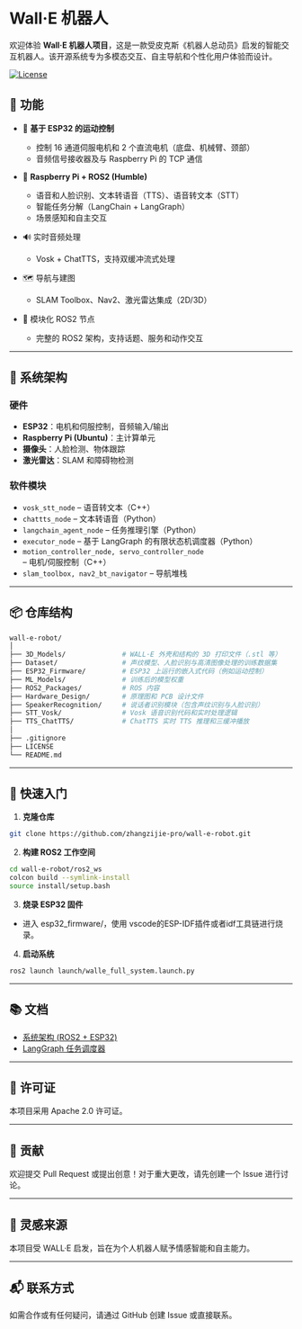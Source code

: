 # Wall·E 机器人

欢迎体验 **Wall·E 机器人项目**，这是一款受皮克斯《机器人总动员》启发的智能交互机器人。该开源系统专为多模态交互、自主导航和个性化用户体验而设计。

[![License](https://img.shields.io/badge/License-Apache_2.0-blue.svg)](https://opensource.org/licenses/Apache-2.0)

##  🚀 功能

* 🤖 **基于 ESP32 的运动控制**

    * 控制 16 通道伺服电机和 2 个直流电机（底盘、机械臂、颈部）
    * 音频信号接收器及与 Raspberry Pi 的 TCP 通信


* 🧠 **Raspberry Pi + ROS2 (Humble)**

    * 语音和人脸识别、文本转语音（TTS）、语音转文本（STT）
    * 智能任务分解（LangChain + LangGraph）
    * 场景感知和自主交互


* 🔊 实时音频处理

    * Vosk + ChatTTS，支持双缓冲流式处理


* 🗺️ 导航与建图

    * SLAM Toolbox、Nav2、激光雷达集成（2D/3D）


* 🧩 模块化 ROS2 节点

    * 完整的 ROS2 架构，支持话题、服务和动作交互

---


## 🧱 系统架构

###  硬件

* **ESP32**：电机和伺服控制，音频输入/输出
* **Raspberry Pi (Ubuntu)**：主计算单元
* **摄像头**：人脸检测、物体跟踪
* **激光雷达**：SLAM 和障碍物检测

### 软件模块

* `vosk_stt_node` – 语音转文本（C++）
* `chattts_node` – 文本转语音（Python）
* `langchain_agent_node` – 任务推理引擎（Python）
* `executor_node` – 基于 LangGraph 的有限状态机调度器（Python）
* `motion_controller_node, servo_controller_node` – 电机/伺服控制（C++）
* `slam_toolbox, nav2_bt_navigator` – 导航堆栈

---

## 📦 仓库结构

```bash
wall-e-robot/
│
├── 3D_Models/              # WALL·E 外壳和结构的 3D 打印文件（.stl 等）
├── Dataset/                # 声纹模型、人脸识别与高清图像处理的训练数据集
├── ESP32_Firmware/         # ESP32 上运行的嵌入式代码（例如运动控制）
├── ML_Models/              # 训练后的模型权重
├── ROS2_Packages/          # ROS 内容
├── Hardware_Design/        # 原理图和 PCB 设计文件
├── SpeakerRecognition/     # 说话者识别模块（包含声纹识别与人脸识别）
├── STT_Vosk/               # Vosk 语音识别代码和实时处理逻辑
├── TTS_ChatTTS/            # ChatTTS 实时 TTS 推理和三缓冲播放
│
├── .gitignore
├── LICENSE
└── README.md
```

---

## 🔧 快速入门

1. **克隆仓库**


```bash
git clone https://github.com/zhangzijie-pro/wall-e-robot.git
```

2. **构建 ROS2 工作空间**

```bash
cd wall-e-robot/ros2_ws
colcon build --symlink-install
source install/setup.bash
```

3. **烧录 ESP32 固件**


* 进入 esp32_firmware/，使用 vscode的ESP-IDF插件或者idf工具链进行烧录。


4. **启动系统**

```bash
ros2 launch launch/walle_full_system.launch.py
```

---

## 📚 文档

* [系统架构 (ROS2 + ESP32)](./docs/architecture.md)
* [LangGraph 任务调度器](./docs/langgraph_fsm.md)

---

## 📝 许可证
本项目采用 Apache 2.0 许可证。

---

## 🤝 贡献
欢迎提交 Pull Request 或提出创意！对于重大更改，请先创建一个 Issue 进行讨论。

---

## 🧠 灵感来源
本项目受 WALL·E 启发，旨在为个人机器人赋予情感智能和自主能力。

---

## 📬 联系方式
如需合作或有任何疑问，请通过 GitHub 创建 Issue 或直接联系。
